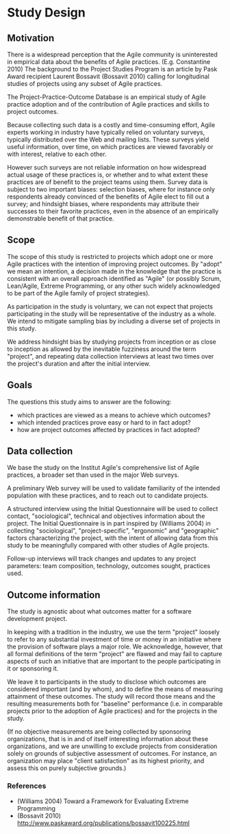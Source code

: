
Study Design
==========

## Motivation

There is a widespread perception that the Agile community is uninterested in empirical data about the benefits of Agile practices. (E.g. Constantine 2010) The background to the Project Studies Program is an article by Pask Award recipient Laurent Bossavit (Bossavit 2010) calling for longitudinal studies of projects using any subset of Agile practices.

The Project-Practice-Outcome Database is an empirical study of Agile practice adoption and of the contribution of Agile practices and skills to project outcomes.

Because collecting such data is a costly and time-consuming effort, Agile experts working in industry have typically relied on voluntary surveys, typically distributed over the Web and mailing lists. These surveys yield useful information, over time, on which practices are viewed favorably or with interest, relative to each other. 

However such surveys are not reliable information on how widespread actual usage of these practices is, or whether and to what extent these practices are of benefit to the project teams using them. Survey data is subject to two important biases: selection biases, where for instance only respondents already convinced of the benefits of Agile elect to fill out a survey; and hindsight biases, where respondents may attribute their successes to their favorite practices, even in the absence of an empirically demonstrable benefit of that practice.

## Scope

The scope of this study is restricted to projects which adopt one or more Agile practices with the intention of improving project outcomes. By "adopt" we mean an intention, a decision made in the knowledge that the practice is consistent with an overall approach identified as "Agile" (or possibly Scrum, Lean/Agile, Extreme Programming, or any other such widely acknowledged to be part of the Agile family of project strategies).

As participation in the study is voluntary, we can not expect that projects participating in the study will be representative of the industry as a whole. We intend to mitigate sampling bias by including a diverse set of projects in this study.

We address hindsight bias by studying projects from inception or as close to inception as allowed by the inevitable fuzziness around the term "project", and repeating data collection interviews at least two times over the project's duration and after the initial interview.

## Goals

The questions this study aims to answer are the following:

* which practices are viewed as a means to achieve which outcomes?
* which intended practices prove easy or hard to in fact adopt?
* how are project outcomes affected by practices in fact adopted?

## Data collection

We base the study on the Institut Agile's comprehensive list of Agile practices, a broader set than used in the major Web surveys.

A preliminary Web survey will be used to validate familiarity of the intended population with these practices, and to reach out to candidate projects.

A structured interview using the Initial Questionnaire will be used to collect contact, "sociological", technical and objectives information about the project. The Initial Questionnaire is in part inspired by (Williams 2004) in collecting "sociological", "project-specific", "ergonomic" and "geographic" factors characterizing the project, with the intent of allowing data from this study to be meaningfully compared with other studies of Agile projects.

Follow-up interviews will track changes and updates to any project parameters: team composition, technology, outcomes sought, practices used.

## Outcome information

The study is agnostic about what outcomes matter for a software development project.

In keeping with a tradition in the industry, we use the term "project" loosely to refer to any substantial investment of time or money in an initiative where the provision of software plays a major role. We acknowledge, however, that all formal definitions of the term "project" are flawed and may fail to capture aspects of such an initiative that are important to the people participating in it or sponsoring it.

We leave it to participants in the study to disclose which outcomes are considered important (and by whom), and to define the means of measuring attainment of these outcomes. The study will record those means and the resulting measurements both for "baseline" performance (i.e. in comparable projects prior to the adoption of Agile practices) and for the projects in the study.

(If no objective measurements are being collected by sponsoring organizations, that is in and of itself interesting information about these organizations, and we are unwilling to exclude projects from consideration solely on grounds of subjective assessment of outcomes. For instance, an organization may place "client satisfaction" as its highest priority, and assess this on purely subjective grounds.)




### References

* (Williams 2004) Toward a Framework for Evaluating Extreme Programming
* (Bossavit 2010) http://www.paskaward.org/publications/bossavit100225.html
